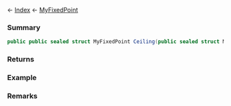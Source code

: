 ← [Index](Api-Index) ← [MyFixedPoint](VRage.MyFixedPoint)

### Summary

```csharp
public public sealed struct MyFixedPoint Ceiling(public sealed struct MyFixedPoint a)
```

### Returns

### Example

### Remarks

